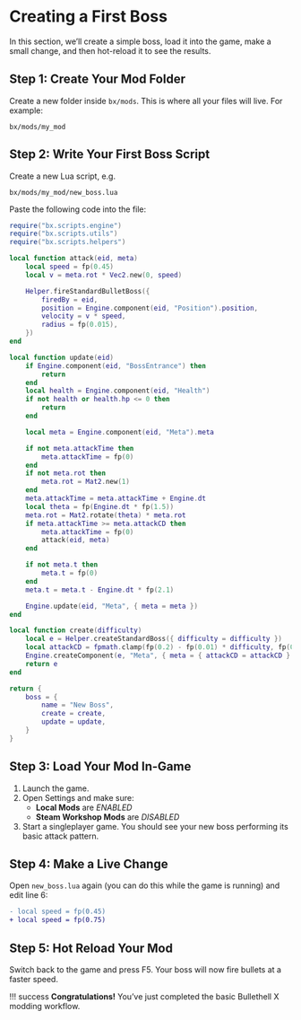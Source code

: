 # Creating a First Boss

In this section, we’ll create a simple boss, load it into the game,
make a small change, and then hot-reload it to see the results.

## Step 1: Create Your Mod Folder

Create a new folder inside `bx/mods`. This is where all your files will live.
For example:

``` text
bx/mods/my_mod
```

## Step 2: Write Your First Boss Script

Create a new Lua script, e.g.

``` text
bx/mods/my_mod/new_boss.lua
```

Paste the following code into the file:

``` lua { .copy title="bx/mods/my_mod/new_boss.lua" linenums="1" }
require("bx.scripts.engine")
require("bx.scripts.utils")
require("bx.scripts.helpers")

local function attack(eid, meta)
    local speed = fp(0.45)
    local v = meta.rot * Vec2.new(0, speed)

    Helper.fireStandardBulletBoss({
        firedBy = eid,
        position = Engine.component(eid, "Position").position,
        velocity = v * speed,
        radius = fp(0.015),
    })
end

local function update(eid)
    if Engine.component(eid, "BossEntrance") then
        return
    end
    local health = Engine.component(eid, "Health")
    if not health or health.hp <= 0 then
        return
    end

    local meta = Engine.component(eid, "Meta").meta

    if not meta.attackTime then
        meta.attackTime = fp(0)
    end
    if not meta.rot then
        meta.rot = Mat2.new(1)
    end
    meta.attackTime = meta.attackTime + Engine.dt
    local theta = fp(Engine.dt * fp(1.5))
    meta.rot = Mat2.rotate(theta) * meta.rot
    if meta.attackTime >= meta.attackCD then
        meta.attackTime = fp(0)
        attack(eid, meta)
    end

    if not meta.t then
        meta.t = fp(0)
    end
    meta.t = meta.t - Engine.dt * fp(2.1)

    Engine.update(eid, "Meta", { meta = meta })
end

local function create(difficulty)
    local e = Helper.createStandardBoss({ difficulty = difficulty })
    local attackCD = fpmath.clamp(fp(0.2) - fp(0.01) * difficulty, fp(0.1), fp(0.2))
    Engine.createComponent(e, "Meta", { meta = { attackCD = attackCD } })
    return e
end

return {
    boss = {
        name = "New Boss",
        create = create,
        update = update,
    }
}
```

## Step 3: Load Your Mod In-Game

1. Launch the game.
2. Open Settings and make sure:
   - **Local Mods** are *ENABLED*
   - **Steam Workshop Mods** are *DISABLED*
3. Start a singleplayer game. You should see your new boss performing its basic attack pattern.

## Step 4: Make a Live Change

Open `new_boss.lua` again (you can do this while the game is running) and edit line 6:

```diff  { title="bx/mods/my_mod/new_boss.lua" linenums="6 6" }
- local speed = fp(0.45)
+ local speed = fp(0.75)
```

## Step 5: Hot Reload Your Mod

Switch back to the game and press F5. Your boss will now fire bullets at a faster speed.

!!! success
    **Congratulations!** You’ve just completed the basic Bullethell X modding workflow.
